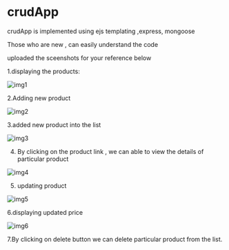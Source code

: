# crudApp
crudApp is implemented using ejs templating ,express, mongoose 

Those who are new , can easily understand the code 

uploaded the sceenshots for your reference below 

1.displaying the products:

![img1](https://user-images.githubusercontent.com/56278462/124954952-42e29980-e034-11eb-8242-39d1cf7182bf.PNG)

2.Adding new product

![img2](https://user-images.githubusercontent.com/56278462/124954975-46762080-e034-11eb-82eb-958225e5f044.PNG)

3.added new product into the list

![img3](https://user-images.githubusercontent.com/56278462/124954972-45dd8a00-e034-11eb-8cef-e0250bb0b290.PNG)

4.  By clicking on the product link , we can able to view the details of particular product

![img4](https://user-images.githubusercontent.com/56278462/124954970-4544f380-e034-11eb-893c-4b8399aa8da3.PNG)

5.  updating product

![img5](https://user-images.githubusercontent.com/56278462/124954969-44ac5d00-e034-11eb-9110-ced28589081c.PNG)

6.displaying updated price

![img6](https://user-images.githubusercontent.com/56278462/124954966-44ac5d00-e034-11eb-93ec-01a056c8dfb6.PNG)

7.By clicking on delete button we can delete particular product from the list.
